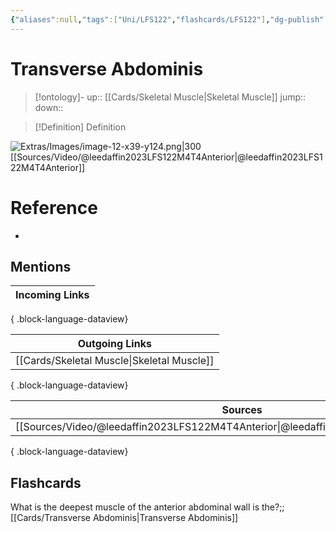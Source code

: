 ```yaml
---
{"aliases":null,"tags":["Uni/LFS122","flashcards/LFS122"],"dg-publish":true,"permalink":"/cards/transverse-abdominis/","dgPassFrontmatter":true}
---
```


# Transverse Abdominis

> [!ontology]-
> up:: [[Cards/Skeletal Muscle\|Skeletal Muscle]]
> jump:: 
> down:: 

> [!Definition] Definition

![Extras/Images/image-12-x39-y124.png|300](/img/user/Extras/Images/image-12-x39-y124.png)
[[Sources/Video/@leedaffin2023LFS122M4T4Anterior\|@leedaffin2023LFS122M4T4Anterior]]

# Reference

- 

## Mentions

| Incoming Links |
| -------------- |

{ .block-language-dataview}

| Outgoing Links                                |
| --------------------------------------------- |
| [[Cards/Skeletal Muscle\|Skeletal Muscle]] |

{ .block-language-dataview}

| Sources                                                                                 |
| --------------------------------------------------------------------------------------- |
| [[Sources/Video/@leedaffin2023LFS122M4T4Anterior\|@leedaffin2023LFS122M4T4Anterior]] |

{ .block-language-dataview}

## Flashcards

What is the deepest muscle of the anterior abdominal wall is the?;;[[Cards/Transverse Abdominis\|Transverse Abdominis]]
<!--SR:!2023-10-25,14,250-->